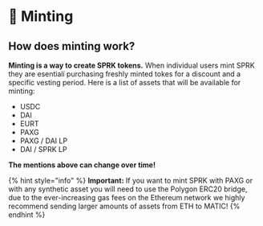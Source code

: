 # 🏦 Minting

## How does minting work?

**Minting is a way to create SPRK tokens.** When individual users mint SPRK they are esentialí purchasing freshly minted tokes for a discount and a specific vesting period. Here is a  list of assets that will be available for minting:&#x20;

* USDC
* DAI
* EURT
* PAXG
* PAXG / DAI LP
* DAI / SPRK LP

**The mentions above can change over time!**

{% hint style="info" %}
**Important:** If you want to mint SPRK with PAXG or with any synthetic asset you will need to use the Polygon ERC20 bridge, due to the ever-increasing gas fees on the Ethereum network we highly recommend sending larger amounts of assets from ETH to MATIC!
{% endhint %}
